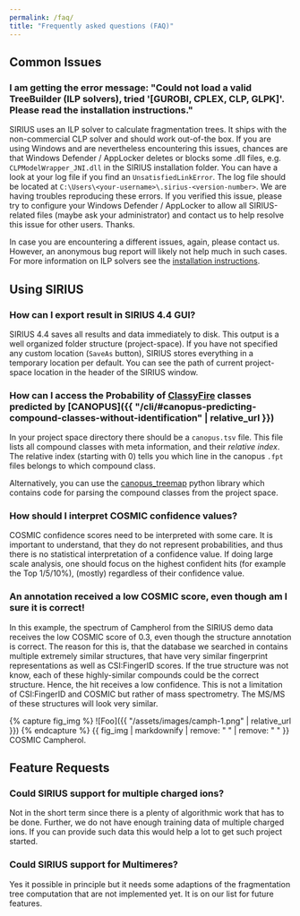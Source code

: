 ```yaml
---
permalink: /faq/
title: "Frequently asked questions (FAQ)"
---
```



## Common Issues
### I am getting the error message: "Could not load a valid TreeBuilder (ILP solvers), tried '[GUROBI, CPLEX, CLP, GLPK]'. Please read the installation instructions."
SIRIUS uses an ILP solver to calculate fragmentation trees. It ships with the non-commercial CLP solver and should work out-of-the box. If you are using Windows and are nevertheless encountering this issues, chances are that Windows Defender / AppLocker deletes or blocks some .dll files, e.g. `CLPModelWrapper_JNI.dll` in the SIRIUS installation folder. 
You can have a look at your log file if you find an `UnsatisfiedLinkError`. The log file should be located at `C:\Users\<your-username>\.sirius-<version-number>`.
We are having troubles reproducing these errors. If you verified this issue, please try to configure your Windows Defender / AppLocker to allow all SIRIUS-related files (maybe ask your administrator) and contact us to help resolve this issue for other users. Thanks.

In case you are encountering a different issues, again, please contact us. However, an anonymous bug report will likely not help much in such cases.
For more information on ILP solvers see the [installation instructions](installation.md#Installing-Gurobi-and/or-CPLEX).

## Using SIRIUS

### How can I export result in SIRIUS 4.4 GUI?
SIRIUS 4.4 saves all results and data immediately to disk. This output is a well organized folder structure (project-space). 
If you have not specified any custom location (`SaveAs` button), SIRIUS stores everything in a temporary location per default. 
You can see the path of current project-space location in the header of the SIRIUS window.

### How can I access the Probability of [ClassyFire](http://classyfire.wishartlab.com/) classes predicted by [CANOPUS]({{ "/cli/#canopus-predicting-compound-classes-without-identification" | relative_url }})
In your project space directory there should be a `canopus.tsv` file. 
This file lists all compound classes with meta information, and their *relative index*. 
The relative index (starting with 0) tells you which line in the canopus `.fpt` files belongs to which compound class.

Alternatively, you can use the [canopus_treemap](https://github.com/kaibioinfo/canopus_treemap) python library 
which contains code for parsing the compound classes from the project space.

### How should I interpret COSMIC confidence values?
COSMIC confidence scores need to be interpreted with some care. It is important to understand, that they do not represent probabilities, and thus there is no statistical interpretation of a confidence value. If doing large scale analysis, one should focus on the highest confident hits (for example the Top 1/5/10%), (mostly) regardless of their confidence value. 

### An annotation received a low COSMIC score, even though am I sure it is correct!
In this example, the spectrum of Campherol from the SIRIUS demo data receives the low COSMIC score of 0.3, even though the structure annotation is correct. The reason for this is, that the database we searched in contains multiple extremely similar structures, that have very similar fingerprint representations as well as CSI:FingerID scores. If the true structure was not know, each of these highly-similar compounds could be the correct structure. Hence, the hit receives a low confidence. This is not a limitation of CSI:FingerID and COSMIC but rather of mass spectrometry. The MS/MS of these structures will look very similar.

{% capture fig_img %} ![Foo]({{ "/assets/images/camph-1.png" | relative_url }}) {% endcapture %}
{{ fig_img | markdownify | remove: "
" | remove: "
" }} COSMIC Campherol. 

## Feature Requests
### Could SIRIUS support for multiple charged ions?
Not in the short term since there is a plenty of algorithmic work that has to be done. 
Further, we do not have enough training data of multiple charged ions. If you can provide such data this would help a lot to get such project started.

### Could SIRIUS support for Multimeres?
Yes it possible in principle but it needs some adaptions of the fragmentation tree computation that are not implemented yet.
It is on our list for future features.
